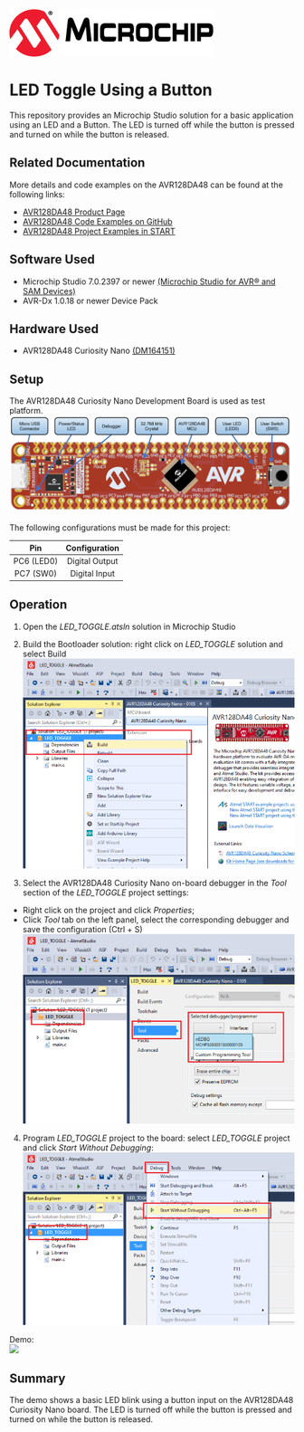 [![MCHP](images/microchip.png)](https://www.microchip.com)

# LED Toggle Using a Button

This repository provides an Microchip Studio solution for a basic application using an LED and a Button. The LED is turned off while the button is pressed and turned on while the button is released.

## Related Documentation
More details and code examples on the AVR128DA48 can be found at the following links:
- [AVR128DA48 Product Page](https://www.microchip.com/wwwproducts/en/AVR128DA28)
- [AVR128DA48 Code Examples on GitHub](https://github.com/microchip-pic-avr-examples?q=avr128da48)
- [AVR128DA48 Project Examples in START](https://start.atmel.com/#examples/AVR128DA48CuriosityNano)


## Software Used
- Microchip Studio 7.0.2397 or newer [(Microchip Studio for AVR® and SAM Devices)](https://www.microchip.com/en-us/development-tools-tools-and-software/microchip-studio-for-avr-and-sam-devices)
- AVR-Dx 1.0.18 or newer Device Pack


## Hardware Used
- AVR128DA48 Curiosity Nano [(DM164151)](https://www.microchip.com/Developmenttools/ProductDetails/DM164151)

## Setup
The AVR128DA48 Curiosity Nano Development Board is used as test platform.
<br><img src="images/AVR128DA48_CNANO_instructions.PNG" width="500">

The following configurations must be made for this project:

|Pin           | Configuration      |
| :----------: | :----------------: |
|PC6 (LED0)    | Digital Output     |
|PC7 (SW0)     | Digital Input      |


## Operation

1. Open the *LED_TOGGLE.atsln* solution in Microchip Studio

2. Build the Bootloader solution: right click on *LED_TOGGLE* solution and select Build
<br><img src="images/AVR-DA_led_toggle_build.png" width="500">

3. Select the AVR128DA48 Curiosity Nano on-board debugger in the *Tool* section of the *LED_TOGGLE* project settings:
  - Right click on the project and click *Properties*;
  - Click *Tool* tab on the left panel, select the corresponding debugger and save the configuration (Ctrl + S)
<br><img src="images/AVR-DA_led_toggle_tool.png" width="500">


4. Program *LED_TOGGLE* project to the board: select *LED_TOGGLE* project and click *Start Without Debugging*:
<br><img src="images/AVR-DA_led_toggle_program.png" width="500">

Demo:
<br><img src="images/AVR-DA_led_toggle.gif" width="500">

## Summary
The demo shows a basic LED blink using a button input on the AVR128DA48 Curiosity Nano board. The LED is turned off while the button is pressed and turned on while the button is released.
